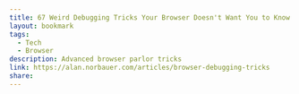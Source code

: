 ```yaml
---
title: 67 Weird Debugging Tricks Your Browser Doesn't Want You to Know
layout: bookmark
tags:
  - Tech
  - Browser
description: Advanced browser parlor tricks
link: https://alan.norbauer.com/articles/browser-debugging-tricks
share:
---
```


